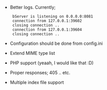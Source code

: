  * Better logs. Currently;
 
        bServer is listening on 0.0.0.0:8081
        connection from 127.0.0.1:39602
        closing connection ..
        connection from 127.0.0.1:39604
        closing connection ..
 
 * Configuration should be done from config.ini
 * Extend MIME type list
 * PHP support (yeaah, I would like that :D)
 * Proper responses; 405 .. etc.
 * Multiple index file support
